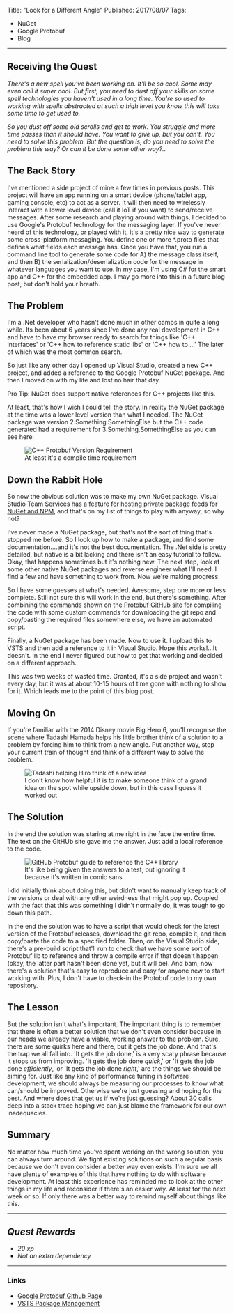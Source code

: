 Title: "Look for a Different Angle"
Published: 2017/08/07
Tags: 
- NuGet
- Google Protobuf
- Blog
---

## Receiving the Quest
*There's a new spell you've been working on. It'll be so cool. Some may even call it super cool. But first, you need to dust off your skills on some spell technologies you haven't used in a long time. You're so used to working with spells abstracted at such a high level you know this will take some time to get used to.*

*So you dust off some old scrolls and get to work. You struggle and more time passes than it should have. You want to give up, but you can't. You need to solve this problem. But the question is, do you need to solve the problem this way? Or can it be done some other way?..*

## The Back Story

I've mentioned a side project of mine a few times in previous posts. This project will have an app running on a smart device (phone/tablet app, gaming console, etc) to act as a server. It will then need to wirelessly interact with a lower level device (call it IoT if you want) to send/receive messages. After some research and playing around with things, I decided to use Google's Protobuf technology for the messaging layer. If you've never heard of this technology, or played with it, it's a pretty nice way to generate some cross-platform messaging. You define one or more *.proto files that defines what fields each message has. Once you have that, you run a command line tool to generate some code for A) the message class itself, and then B) the serialization/deserialization code for the message in whatever languages you want to use. In my case, I'm using C# for the smart app and C++ for the embedded app. I may go more into this in a future blog post, but don't hold your breath.

## The Problem

I'm a .Net developer who hasn't done much in other camps in quite a long while. Its been about 6 years since I've done any real development in C++ and have to have my browser ready to search for things like 'C++ interfaces' or 'C++ how to reference static libs' or 'C++ how to ...' The later of which was the most common search.

So just like any other day I opened up Visual Studio, created a new C++ project, and added a reference to the Google Protobuf NuGet package. And then I moved on with my life and lost no hair that day.

<div class="alert alert-info">
  <p>Pro Tip: NuGet does support native references for C++ projects like this. </p>
</div>

At least, that's how I wish I could tell the story. In reality the NuGet package at the time was a lower level version than what I needed. The NuGet package was version 2.Something.SomethingElse but the C++ code generated had a requirement for 3.Something.SomethingElse as you can see here:

<figure>
  <img src="__StorageSiteUrl__Assets/Images/BlogPostImages/03/CppProtobufVersionRequirement.png" alt="C++ Protobuf Version Requirement" class="img-fluid">
  <figcaption>At least it's a compile time requirement</figcaption>
</figure>

## Down the Rabbit Hole

So now the obvious solution was to make my own NuGet package. Visual Studio Team Services has a feature for hosting private package feeds for [NuGet and NPM](https://www.visualstudio.com/en-us/docs/package/overview), and that's on my list of things to play with anyway, so why not? 

I've never made a NuGet package, but that's not the sort of thing that's stopped me before. So I look up how to make a package, and find some documentation....and it's not the best documentation. The .Net side is pretty detailed, but native is a bit lacking and there isn't an easy tutorial to follow. Okay, that happens sometimes but it's nothing new. The next step, look at some other native NuGet packages and reverse engineer what I'll need. I find a few and have something to work from. Now we're making progress. 

So I have some guesses at what's needed. Awesome, step one more or less complete. Still not sure this will work in the end, but there's something. After combining the commands shown on the [Protobuf GitHub site](https://github.com/google/protobuf/blob/master/src/README.md) for compiling the code with some custom commands for downloading the git repo and copy/pasting the required files somewhere else, we have an automated script. 

Finally, a NuGet package has been made. Now to use it. I upload this to VSTS and then add a reference to it in Visual Studio. Hope this works!...It doesn't. In the end I never figured out how to get that working and decided on a different approach. 

This was two weeks of wasted time. Granted, it's a side project and wasn't every day, but it was at about 10-15 hours of time gone with nothing to show for it. Which leads me to the point of this blog post. 

## Moving On

If you're familiar with the 2014 Disney movie Big Hero 6, you'll recognise the scene where Tadashi Hamada helps his little brother think of a solution to a problem by forcing him to think from a new angle. Put another way, stop your current train of thought and think of a different way to solve the problem.

<figure>
  <img src="__StorageSiteUrl__Assets/Images/BlogPostImages/03/TadashiThinkFromANewAngle.gif" alt="Tadashi helping Hiro think of a new idea" class="img-fluid">
  <figcaption>I don't know how helpful it is to make someone think of a grand idea on the spot while upside down, but in this case I guess it worked out</figcaption>
</figure>


## The Solution

In the end the solution was staring at me right in the face the entire time. The text on the GitHUb site gave me the answer. Just add a local reference to the code.

<figure>
  <img src="__StorageSiteUrl__Assets/Images/BlogPostImages/03/HowToReferenceProtobufCpp.png" alt="GitHub Protobuf guide to reference the C++ library" class="img-fluid">
  <figcaption>It's like being given the answers to a test, but ignoring it because it's written in comic sans</figcaption>
</figure>

I did initially think about doing this, but didn't want to manually keep track of the versions or deal with any other weirdness that might pop up. Coupled with the fact that this was something I didn't normally do, it was tough to go down this path.

In the end the solution was to have a script that would check for the latest version of the Protobuf releases, download the git repo, compile it, and then copy/paste the code to a specified folder. Then, on the Visual Studio side, there's a pre-build script that'll run to check that we have some sort of Protobuf lib to reference and throw a compile error if that doesn't happen (okay, the latter part hasn't been done yet, but it will be). And bam, now there's a solution that's easy to reproduce and easy for anyone new to start working with. Plus, I don't have to check-in the Protobuf code to my own repository. 

## The Lesson

But the solution isn't what's important. The important thing is to remember that there is often a better solution that we don't even consider because in our heads we already have a viable, working answer to the problem. Sure, there are some quirks here and there, but it gets the job done. And that's the trap we all fall into. 'It gets the job done,' is a very scary phrase because it stops us from improving. 'It gets the job done *quick*,' or 'It gets the job done *efficiently*,' or 'It gets the job done *right*,' are the things we should be aiming for. Just like any kind of performance tuning in software development, we should always be measuring our processes to know what can/should be improved. Otherwise we're just guessing and hoping for the best. And where does that get us if we're just guessing? About 30 calls deep into a stack trace hoping we can just blame the framework for our own inadequacies.

## Summary

No matter how much time you've spent working on the wrong solution, you can always turn around. We fight existing solutions on such a regular basis because we don't even consider a better way even exists. I'm sure we all have plenty of examples of this that have nothing to do with software development. At least this experience has reminded me to look at the other things in my life and reconsider if there's an easier way. At least for the next week or so. If only there was a better way to remind myself about things like this.

---

## *Quest Rewards*
- *20 xp*
- *Not an extra dependency*
---

### Links
- [Google Protobuf Github Page](https://github.com/google/protobuf)
- [VSTS Package Management](https://www.visualstudio.com/en-us/docs/package/overview)
